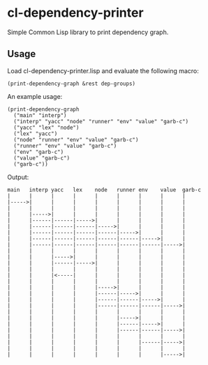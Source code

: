 # cl-dependency-printer

Simple Common Lisp library to print dependency graph.

## Usage

Load cl-dependency-printer.lisp and evaluate the following macro:

    (print-dependency-graph &rest dep-groups)

An example usage:

    (print-dependency-graph
      ("main" "interp")
      ("interp" "yacc" "node" "runner" "env" "value" "garb-c")
      ("yacc" "lex" "node")
      ("lex" "yacc")
      ("node" "runner" "env" "value" "garb-c")
      ("runner" "env" "value" "garb-c")
      ("env" "garb-c")
      ("value" "garb-c")
      ("garb-c"))

Output:

    main   interp yacc   lex    node   runner env    value  garb-c
    |      |      |      |      |      |      |      |      |
    |----->|      |      |      |      |      |      |      |
    |      |      |      |      |      |      |      |      |
    |      |----->|      |      |      |      |      |      |
    |      |------|------|----->|      |      |      |      |
    |      |------|------|------|----->|      |      |      |
    |      |------|------|------|------|----->|      |      |
    |      |------|------|------|------|------|----->|      |
    |      |------|------|------|------|------|------|----->|
    |      |      |      |      |      |      |      |      |
    |      |      |----->|      |      |      |      |      |
    |      |      |------|----->|      |      |      |      |
    |      |      |      |      |      |      |      |      |
    |      |      |<-----|      |      |      |      |      |
    |      |      |      |      |      |      |      |      |
    |      |      |      |      |----->|      |      |      |
    |      |      |      |      |------|----->|      |      |
    |      |      |      |      |------|------|----->|      |
    |      |      |      |      |------|------|------|----->|
    |      |      |      |      |      |      |      |      |
    |      |      |      |      |      |----->|      |      |
    |      |      |      |      |      |------|----->|      |
    |      |      |      |      |      |------|------|----->|
    |      |      |      |      |      |      |      |      |
    |      |      |      |      |      |      |------|----->|
    |      |      |      |      |      |      |      |      |
    |      |      |      |      |      |      |      |----->|